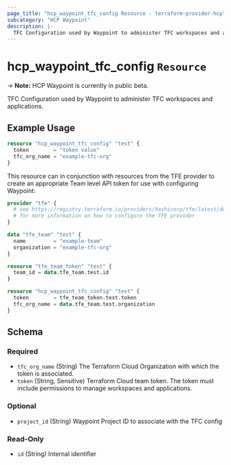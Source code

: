```yaml
---
page_title: "hcp_waypoint_tfc_config Resource - terraform-provider-hcp"
subcategory: "HCP Waypoint"
description: |-
  TFC Configuration used by Waypoint to administer TFC workspaces and applications.
---
```


# hcp_waypoint_tfc_config `Resource`

-> **Note:** HCP Waypoint is currently in public beta.

TFC Configuration used by Waypoint to administer TFC workspaces and applications.

## Example Usage

```terraform
resource "hcp_waypoint_tfc_config" "test" {
  token        = "token value"
  tfc_org_name = "example-tfc-org"
}
```

This resource can in conjunction with resources from the TFE provider to create
an appropriate Team level API token for use with configuring Waypoint:

```terraform
provider "tfe" {
  # see https://registry.terraform.io/providers/hashicorp/tfe/latest/docs
  # for more information on how to configure the TFE provider
}

data "tfe_team" "test" {
  name         = "example-team"
  organization = "example-tfc-org"
}

resource "tfe_team_token" "test" {
  team_id = data.tfe_team.test.id
}

resource "hcp_waypoint_tfc_config" "test" {
  token        = tfe_team_token.test.token
  tfc_org_name = data.tfe_team.test.organization
}
```

<!-- schema generated by tfplugindocs -->
## Schema

### Required

- `tfc_org_name` (String) The Terraform Cloud Organization with which the token is associated.
- `token` (String, Sensitive) Terraform Cloud team token. The token must include permissions to manage workspaces and applications.

### Optional

- `project_id` (String) Waypoint Project ID to associate with the TFC config

### Read-Only

- `id` (String) Internal identifier
